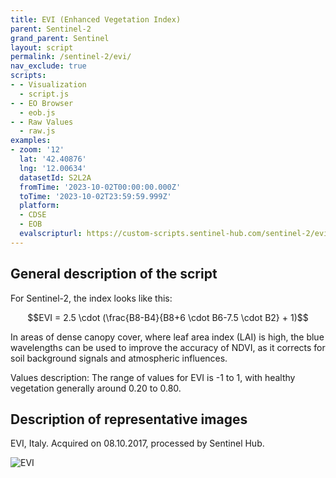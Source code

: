 ```yaml
---
title: EVI (Enhanced Vegetation Index)
parent: Sentinel-2
grand_parent: Sentinel
layout: script
permalink: /sentinel-2/evi/
nav_exclude: true
scripts:
- - Visualization
  - script.js
- - EO Browser
  - eob.js
- - Raw Values
  - raw.js
examples:
- zoom: '12'
  lat: '42.40876'
  lng: '12.00634'
  datasetId: S2L2A
  fromTime: '2023-10-02T00:00:00.000Z'
  toTime: '2023-10-02T23:59:59.999Z'
  platform:
  - CDSE
  - EOB
  evalscripturl: https://custom-scripts.sentinel-hub.com/sentinel-2/evi/eob.js
---
```

## General description of the script

For Sentinel-2, the index looks like this:

$$EVI = 2.5 \cdot (\frac{B8-B4}{B8+6 \cdot B6-7.5 \cdot B2} + 1)$$ 

In areas of dense canopy cover, where leaf area index (LAI) is high, the blue wavelengths can be used to improve the accuracy of NDVI, as it corrects for soil background signals and atmospheric influences.

Values description: The range of values for EVI is -1 to 1, with healthy vegetation generally around 0.20 to 0.80.


## Description of representative images

EVI, Italy. Acquired on 08.10.2017, processed by Sentinel Hub. 

![EVI](fig/fig1.png)
